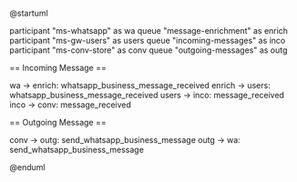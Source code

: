 @startuml

participant "ms-whatsapp" as wa
queue "message-enrichment" as enrich
participant "ms-gw-users" as users
queue "incoming-messages" as inco
participant "ms-conv-store" as conv
queue "outgoing-messages" as outg

== Incoming Message ==

wa -> enrich: whatsapp_business_message_received
enrich -> users: whatsapp_business_message_received
users -> inco: message_received
inco -> conv: message_received

== Outgoing Message == 


conv -> outg: send_whatsapp_business_message
outg -> wa: send_whatsapp_business_message

@enduml